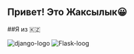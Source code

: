 ## Привет! Это Жаксылык😀
##Я из 🇰🇿

![django-logo](https://user-images.githubusercontent.com/29209596/205865355-a275860f-7837-48f4-a2a2-717944f2d097.png)
![Flask-loog](https://user-images.githubusercontent.com/29209596/205865327-266301cf-5ef3-400a-b2a4-02849ec2de0e.png)

